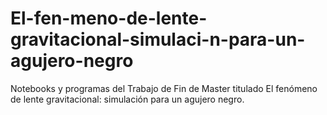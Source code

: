 # El-fen-meno-de-lente-gravitacional-simulaci-n-para-un-agujero-negro
Notebooks y programas del Trabajo de Fin de Master titulado El fenómeno de lente gravitacional: simulación para un agujero negro. 
